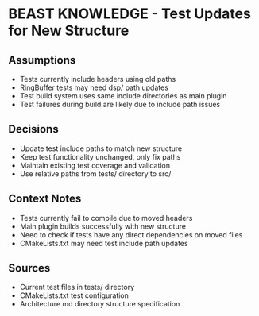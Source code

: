 # BEAST KNOWLEDGE - Test Updates for New Structure

## Assumptions
- Tests currently include headers using old paths
- RingBuffer tests may need dsp/ path updates
- Test build system uses same include directories as main plugin
- Test failures during build are likely due to include path issues

## Decisions
- Update test include paths to match new structure
- Keep test functionality unchanged, only fix paths
- Maintain existing test coverage and validation
- Use relative paths from tests/ directory to src/

## Context Notes
- Tests currently fail to compile due to moved headers
- Main plugin builds successfully with new structure
- Need to check if tests have any direct dependencies on moved files
- CMakeLists.txt may need test include path updates

## Sources
- Current test files in tests/ directory
- CMakeLists.txt test configuration
- Architecture.md directory structure specification
